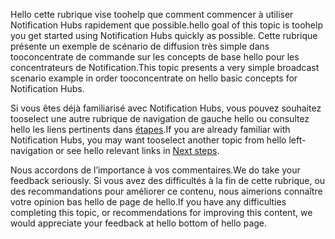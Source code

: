 
<span data-ttu-id="f1953-101">Hello cette rubrique vise toohelp que comment commencer à utiliser Notification Hubs rapidement que possible.</span><span class="sxs-lookup"><span data-stu-id="f1953-101">hello goal of this topic is toohelp you get started using Notification Hubs quickly as possible.</span></span> <span data-ttu-id="f1953-102">Cette rubrique présente un exemple de scénario de diffusion très simple dans tooconcentrate de commande sur les concepts de base hello pour les concentrateurs de Notification.</span><span class="sxs-lookup"><span data-stu-id="f1953-102">This topic presents a very simple broadcast scenario example in order tooconcentrate on hello basic concepts for Notification Hubs.</span></span>

<span data-ttu-id="f1953-103">Si vous êtes déjà familiarisé avec Notification Hubs, vous pouvez souhaitez tooselect une autre rubrique de navigation de gauche hello ou consultez hello les liens pertinents dans [étapes](#next-steps).</span><span class="sxs-lookup"><span data-stu-id="f1953-103">If you are already familiar with Notification Hubs, you may want tooselect another topic from hello left-navigation or see hello relevant links in [Next steps](#next-steps).</span></span>

<span data-ttu-id="f1953-104">Nous accordons de l’importance à vos commentaires.</span><span class="sxs-lookup"><span data-stu-id="f1953-104">We do take your feedback seriously.</span></span> <span data-ttu-id="f1953-105">Si vous avez des difficultés à la fin de cette rubrique, ou des recommandations pour améliorer ce contenu, nous aimerions connaître votre opinion bas hello de page de hello.</span><span class="sxs-lookup"><span data-stu-id="f1953-105">If you have any difficulties completing this topic, or recommendations for improving this content, we would appreciate your feedback at hello bottom of hello page.</span></span>

